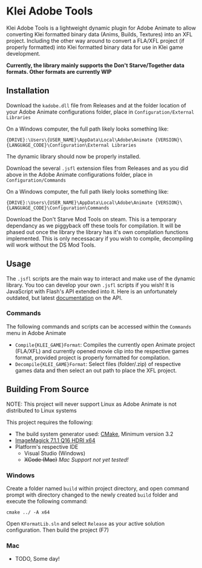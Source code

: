 # Klei Adobe Tools

Klei Adobe Tools is a lightweight dynamic plugin for Adobe Animate to allow converting Klei formatted binary data (Anims, Builds, Textures) into an XFL project. Including the other way around to convert a FLA/XFL project (if properly formatted) into Klei formatted binary data for use in Klei game development.

**Currently, the library mainly supports the Don't Starve/Together data formats. Other formats are currently WIP**

## Installation

Download the `kadobe.dll` file from Releases and at the folder location of your Adobe Animate configurations folder, place in `Configuration/External Libraries`

On a Windows computer, the full path likely looks something like:
```
{DRIVE}:\Users\{USER_NAME}\AppData\Local\Adobe\Animate {VERSION}\{LANGUAGE_CODE}\Configuration\External Libraries
```
The dynamic library should now be properly installed.

Download the several `.jsfl` extension files from Releases and as you did above in the Adobe Animate configurations folder, place in `Configuration/Commands`

On a Windows computer, the full path likely looks something like:
```
{DRIVE}:\Users\{USER_NAME}\AppData\Local\Adobe\Animate {VERSION}\{LANGUAGE_CODE}\Configuration\Commands
```

Download the Don't Starve Mod Tools on steam. This is a temporary dependancy as we piggyback off these tools for compilation. It will be phased out once the library the 
library has it's own compilation functions implemented. This is only necessacary if you wish to compile, decompiling will work without the DS Mod Tools.

## Usage

The `.jsfl` scripts are the main way to interact and make use of the dynamic library. You too can develop your own `.jsfl` scripts if you wish! It is JavaScript with Flash's API extended into it. Here is an unfortunately outdated, but latest [documentation](https://help.adobe.com/archive/en_US/flash/cs5/flash_cs5_extending.pdf) on the API.

### Commands
The following commands and scripts can be accessed within the `Commands` menu in Adobe Animate

+ `Compile{KLEI_GAME}Format`: Compiles the currently open Animate project (FLA/XFL) and currently opened movie clip into the respective games format, provided project is properly formatted for compilation.
+ `Decompile{KLEI_GAME}Format`: Select files (folder/.zip) of respective games data and then select an out path to place the XFL project.

## Building From Source

NOTE: This project will never support Linux as Adobe Animate is not distributed to Linux systems

This project requires the following:
+ The build system generator used: [CMake](http://www.cmake.org), Minimum version 3.2
+ [ImageMagick 7.1.1 Q16 HDRI x64](https://imagemagick.org/archive/binaries/ImageMagick-7.1.1-41-Q16-HDRI-x64-dll.exe)
+ Platform's respective IDE
    + Visual Studio (Windows)
    + ~~XCode (Mac)~~ *Mac Support not yet tested!*

### Windows
Create a folder named `build` within project directory, and open command prompt with directory changed to the newly created `build` folder and execute the following command:
```
cmake ../ -A x64
```

Open `KFormatLib.sln` and select `Release` as your active solution configuration. Then build the project (F7)

### Mac
+ TODO, Some day!